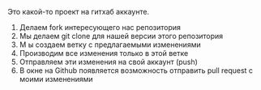 Это какой-то проект на гитхаб аккаунте.

1. Делаем fork интересующего нас репозитория
2. Мы делаем git clone для нашей версии этого репозитория
3. М ы создаем ветку с предлагаемыми изменениями
4. Производим все изменения только в этой ветке
5. Отправляем эти изменения на свой аккаунт (push)
6. В окне на Github появляется возможность отправить pull request с моими изменениями
